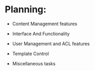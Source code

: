 # Planning:

- Content Management features

- Interface And Functionality

- User Management and ACL features

- Template Control

- Miscellaneous tasks
